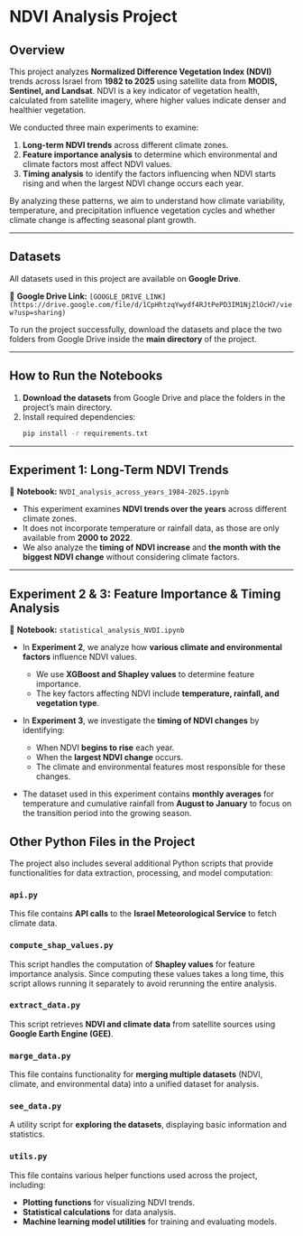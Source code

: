 # NDVI Analysis Project

## Overview
This project analyzes **Normalized Difference Vegetation Index (NDVI)** trends across Israel from **1982 to 2025** using satellite data from **MODIS, Sentinel, and Landsat**. NDVI is a key indicator of vegetation health, calculated from satellite imagery, where higher values indicate denser and healthier vegetation.  

We conducted three main experiments to examine:
1. **Long-term NDVI trends** across different climate zones.
2. **Feature importance analysis** to determine which environmental and climate factors most affect NDVI values.
3. **Timing analysis** to identify the factors influencing when NDVI starts rising and when the largest NDVI change occurs each year.  

By analyzing these patterns, we aim to understand how climate variability, temperature, and precipitation influence vegetation cycles and whether climate change is affecting seasonal plant growth.

---

## Datasets
All datasets used in this project are available on **Google Drive**.  

📂 **Google Drive Link:** `[GOOGLE_DRIVE_LINK](https://drive.google.com/file/d/1CpHhtzqYwydf4RJtPePD3IM1NjZlOcH7/view?usp=sharing)`  

To run the project successfully, download the datasets and place the two folders from Google Drive inside the **main directory** of the project.

---

## How to Run the Notebooks  
1. **Download the datasets** from Google Drive and place the folders in the project’s main directory.
2. Install required dependencies:
   ```sh
   pip install -r requirements.txt

---

## Experiment 1: Long-Term NDVI Trends  
📌 **Notebook:** `NVDI_analysis_across_years_1984-2025.ipynb`  

- This experiment examines **NDVI trends over the years** across different climate zones.
- It does not incorporate temperature or rainfall data, as those are only available from **2000 to 2022**.
- We also analyze the **timing of NDVI increase** and **the month with the biggest NDVI change** without considering climate factors.

---

## Experiment 2 & 3: Feature Importance & Timing Analysis  
📌 **Notebook:** `statistical_analysis_NVDI.ipynb`  

- In **Experiment 2**, we analyze how **various climate and environmental factors** influence NDVI values.
  - We use **XGBoost and Shapley values** to determine feature importance.
  - The key factors affecting NDVI include **temperature, rainfall, and vegetation type**.

- In **Experiment 3**, we investigate the **timing of NDVI changes** by identifying:
  - When NDVI **begins to rise** each year.
  - When the **largest NDVI change** occurs.
  - The climate and environmental features most responsible for these changes.

- The dataset used in this experiment contains **monthly averages** for temperature and cumulative rainfall from **August to January** to focus on the transition period into the growing season.

## Other Python Files in the Project  
The project also includes several additional Python scripts that provide functionalities for data extraction, processing, and model computation:

### `api.py`
This file contains **API calls** to the **Israel Meteorological Service** to fetch climate data.

### `compute_shap_values.py`
This script handles the computation of **Shapley values** for feature importance analysis. Since computing these values takes a long time, this script allows running it separately to avoid rerunning the entire analysis.

### `extract_data.py`
This script retrieves **NDVI and climate data** from satellite sources using **Google Earth Engine (GEE)**.

### `marge_data.py`
This file contains functionality for **merging multiple datasets** (NDVI, climate, and environmental data) into a unified dataset for analysis.

### `see_data.py`
A utility script for **exploring the datasets**, displaying basic information and statistics.

### `utils.py`
This file contains various helper functions used across the project, including:
- **Plotting functions** for visualizing NDVI trends.
- **Statistical calculations** for data analysis.
- **Machine learning model utilities** for training and evaluating models.
